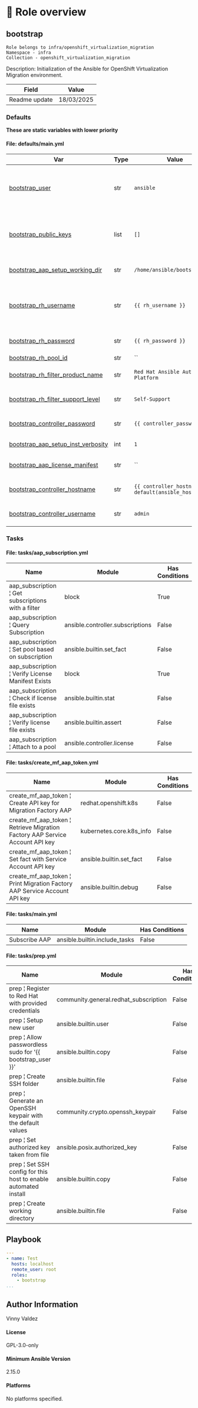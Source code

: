 <!-- STATIC CONTENT START
Use this section for adding additional content to the README
This will not be overwritten by Docsible -->
# 📃 Role overview


<!-- STATIC CONTENT END -->
<!-- Everything below will be overwritten by Docsible -->
<!-- DOCSIBLE START -->
## bootstrap

```
Role belongs to infra/openshift_virtualization_migration
Namespace - infra
Collection - openshift_virtualization_migration
```

Description: Initialization of the Ansible for OpenShift Virtualization Migration environment.

| Field                | Value           |
|--------------------- |-----------------|
| Readme update        | 18/03/2025 |






### Defaults

**These are static variables with lower priority**

#### File: defaults/main.yml

| Var          | Type         | Value       |Choices    |Required    | Title       |
|--------------|--------------|-------------|-------------|-------------|-------------|
| [bootstrap_user](defaults/main.yml#L6)   | str   | `ansible` |  n/a  |   true  |  This is the bootstrap user with sudo that should already exist on the bootsrap host |
| [bootstrap_public_keys](defaults/main.yml#L10)   | list   | `[]` |  n/a  |   false  |  Add a list of SSH public keys to be added to authorized_keys on the bootstrap VM |
| [bootstrap_aap_setup_working_dir](defaults/main.yml#L14)   | str   | `/home/ansible/bootstrap_dir` |  n/a  |   true  |  Working direcotry on the bootstrap host |
| [bootstrap_rh_username](defaults/main.yml#L18)   | str   | `{{ rh_username }}` |  n/a  |   true  |  Red Hat account login (this is used to attach your subs to controller) |
| [bootstrap_rh_password](defaults/main.yml#L22)   | str   | `{{ rh_password }}` |  n/a  |   true  |  Red Hat account password |
| [bootstrap_rh_pool_id](defaults/main.yml#L26)   | str   | `` |  n/a  |   true  |  Red Hat pool ID |
| [bootstrap_rh_filter_product_name](defaults/main.yml#L30)   | str   | `Red Hat Ansible Automation Platform` |  n/a  |   false  |  Red Hat subscription product name |
| [bootstrap_rh_filter_support_level](defaults/main.yml#L34)   | str   | `Self-Support` |  n/a  |   false  |  Red Hat subscription support level |
| [bootstrap_controller_password](defaults/main.yml#L38)   | str   | `{{ controller_password }}` |  n/a  |   true  |  The admin password for the controller |
| [bootstrap_aap_setup_inst_verbosity](defaults/main.yml#L42)   | int   | `1` |  n/a  |   false  |  Level from 0 - 5 for verbosity |
| [bootstrap_aap_license_manifest](defaults/main.yml#L46)   | str   | `` |  n/a  |   false  |  Location of the AAP license manifest file |
| [bootstrap_controller_hostname](defaults/main.yml#L55)   | str   | `{{ controller_hostname ¦ default(ansible_host) }}` |  n/a  |   false  |  Bootstrap controller hostname |
| [bootstrap_controller_username](defaults/main.yml#L59)   | str   | `admin` |  n/a  |   false  |  Bootstrap controller username |





### Tasks


#### File: tasks/aap_subscription.yml

| Name | Module | Has Conditions |
| ---- | ------ | --------- |
| aap_subscription ¦ Get subscriptions with a filter | block | True |
| aap_subscription ¦ Query Subscription | ansible.controller.subscriptions | False |
| aap_subscription ¦ Set pool based on subscription | ansible.builtin.set_fact | False |
| aap_subscription ¦ Verify License Manifest Exists | block | True |
| aap_subscription ¦ Check if license file exists | ansible.builtin.stat | False |
| aap_subscription ¦ Verify license file exists | ansible.builtin.assert | False |
| aap_subscription ¦ Attach to a pool | ansible.controller.license | False |

#### File: tasks/create_mf_aap_token.yml

| Name | Module | Has Conditions |
| ---- | ------ | --------- |
| create_mf_aap_token ¦ Create API key for Migration Factory AAP | redhat.openshift.k8s | False |
| create_mf_aap_token ¦ Retrieve Migration Factory AAP Service Account API key | kubernetes.core.k8s_info | False |
| create_mf_aap_token ¦ Set fact with Service Account API key | ansible.builtin.set_fact | False |
| create_mf_aap_token ¦ Print Migration Factory AAP Service Account API key | ansible.builtin.debug | False |

#### File: tasks/main.yml

| Name | Module | Has Conditions |
| ---- | ------ | --------- |
| Subscribe AAP | ansible.builtin.include_tasks | False |

#### File: tasks/prep.yml

| Name | Module | Has Conditions |
| ---- | ------ | --------- |
| prep ¦ Register to Red Hat with provided credentials | community.general.redhat_subscription | False |
| prep ¦ Setup new user | ansible.builtin.user | False |
| prep ¦ Allow passwordless sudo for '{{ bootstrap_user }}' | ansible.builtin.copy | False |
| prep ¦ Create SSH folder | ansible.builtin.file | False |
| prep ¦ Generate an OpenSSH keypair with the default values | community.crypto.openssh_keypair | False |
| prep ¦ Set authorized key taken from file | ansible.posix.authorized_key | False |
| prep ¦ Set SSH config for this host to enable automated install | ansible.builtin.copy | False |
| prep ¦ Create working directory | ansible.builtin.file | False |




## Playbook

```yml
---
- name: Test
  hosts: localhost
  remote_user: root
  roles:
    - bootstrap
...

```


## Author Information
Vinny Valdez

#### License

GPL-3.0-only

#### Minimum Ansible Version

2.15.0

#### Platforms

No platforms specified.
<!-- DOCSIBLE END -->